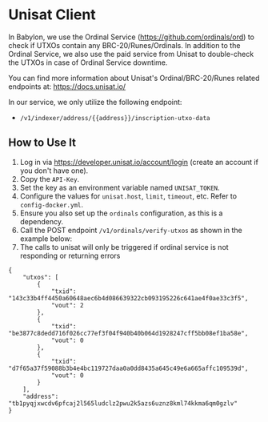 # Unisat Client

In Babylon, we use the Ordinal Service (https://github.com/ordinals/ord) to check 
if UTXOs contain any BRC-20/Runes/Ordinals. In addition to the Ordinal Service, 
we also use the paid service from Unisat to double-check the UTXOs in case of 
Ordinal Service downtime.

You can find more information about Unisat's Ordinal/BRC-20/Runes related endpoints at:
https://docs.unisat.io/

In our service, we only utilize the following endpoint:
- `/v1/indexer/address/{{address}}/inscription-utxo-data`

## How to Use It

1. Log in via https://developer.unisat.io/account/login (create an account if you don't have one).
2. Copy the `API-Key`.
3. Set the key as an environment variable named `UNISAT_TOKEN`.
4. Configure the values for `unisat.host`, `limit`, `timeout`, etc. Refer to `config-docker.yml`.
5. Ensure you also set up the `ordinals` configuration, as this is a dependency.
6. Call the POST endpoint `/v1/ordinals/verify-utxos` as shown in the example below:
7. The calls to unisat will only be triggered if ordinal service is not responding or returning errors

```POST
{
    "utxos": [
        {
            "txid": "143c33b4ff4450a60648aec6b4d086639322cb093195226c641ae4f0ae33c3f5",
            "vout": 2
        },
        {
            "txid": "be3877c8dedd716f026cc77ef3f04f940b40b064d1928247cff5bb08ef1ba58e",
            "vout": 0
        },
        {
            "txid": "d7f65a37f59088b3b4e4bc119727daa0a0dd8435a645c49e6a665affc109539d",
            "vout": 0
        }
    ],
    "address": "tb1pyqjxwcdv6pfcaj2l565ludclz2pwu2k5azs6uznz8kml74kkma6qm0gzlv"
}
